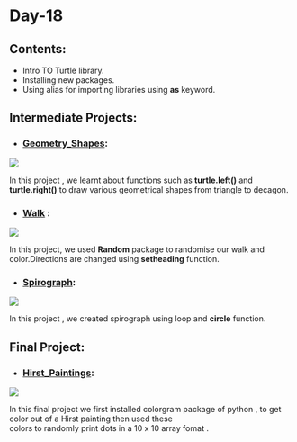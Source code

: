 # Day-18
## Contents:
- Intro TO Turtle library.
- Installing new packages.
- Using alias for importing libraries using __as__ keyword.

## Intermediate Projects:

 - ### [Geometry_Shapes]():
 ![](https://media4.giphy.com/media/kog2J5GfDdPoY/200.gif)
 
   In this project , we learnt about functions such as __turtle.left()__ and __turtle.right()__ to draw various geometrical shapes from triangle to decagon.
- ### [Walk]() : 
![](https://upload.wikimedia.org/wikipedia/commons/8/85/Random_walk_2500_animated.gif)

   In this project, we used __Random__ package to randomise our walk and color.Directions are changed using __setheading__ function.
- ### [Spirograph]():
![](https://i.pinimg.com/originals/2c/2b/ef/2c2bef2d3d318d9289753d6063283043.gif)

   In this project , we created spirograph using loop and __circle__ function.
    
## Final Project:
- ### [Hirst_Paintings]():
![](http://damienhirst.com/images/hirstimage/DHS8614againstwall_771_0.jpg)

   In this final project we first installed colorgram package of python , to get color out of a Hirst painting then used these \
   colors to randomly print dots in a 10 x 10 array fomat .
